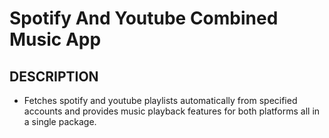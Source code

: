 # Spotify And Youtube Combined Music App
## DESCRIPTION
- Fetches spotify and youtube playlists automatically from specified accounts and provides music playback features for both platforms all in a single package.